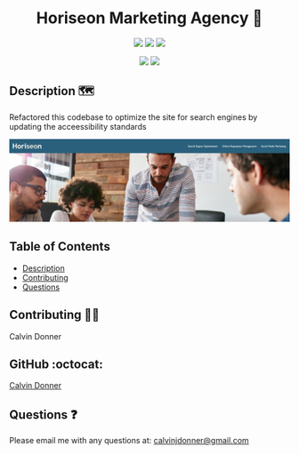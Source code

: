 <h1 align='center'> Horiseon Marketing Agency 💼</h1>
  
<p align='center'>
  <img src='https://img.shields.io/github/languages/top/calvinjdonner/Code-Refactor-Practice' />
  <img src='https://img.shields.io/github/repo-size/calvinjdonner/Code-Refactor-Practice' />
  <img src='https://img.shields.io/github/last-commit/calvinjdonner/Code-Refactor-Practice' />
</p>

<p align='center'>
    <img src='https://img.shields.io/badge/-html-red' />
    <img src='https://img.shields.io/badge/-css-green' />
</p>
     
  ## Description 🗺️
  Refactored this codebase to optimize the site for search engines by updating the acceessibility standards

![](assets/images/horiseon%20screenshot.png)

  ## Table of Contents
  - [Description](#description)
  - [Contributing](#contributing)
  - [Questions](#questions)


  ## Contributing 👨‍💻
  Calvin Donner

  ## GitHub :octocat:
  [Calvin Donner](https://github.com/calvinjdonner)

  ## Questions ❓
  Please email me with any questions at: calvinjdonner@gmail.com<br />
